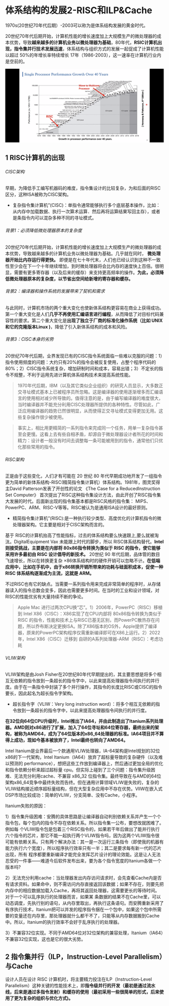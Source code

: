 ﻿# 体系结构的发展2-RISC和ILP&Cache

1970s(20世纪70年代后期）-2003可以称为是体系结构发展的黄金时代。

20世纪70年代后期开始，计算机性能的增长速度加上大规模生产的微处理器的成本优势，导致**越来越多的计算机业务以微处理器为基础**，80年代，**RSIC计算机出现，指令集并行技术发展迅速**，体系结构与组织方式的发展一起促成了计算机性能以超过 50%的年增长率特续增长 17年（1986-2003），这一速率在计算机行业内是空前的。

![增长速度](https://raw.githubusercontent.com/yixy4app/images/picgo/202208232137736.PNG)

## 1 RISC计算机的出现 ##

###### CISC架构 ######

早期，为降低手工编写机器码的难度，指令集设计的比较复杂，为和后面的RISC区分，这种ISA被称为CISC架构。

* 复杂指令集计算机”(CISC)：单指令通常能够执行多个底层基本操作，比如：从内存中加载数据、执行一次算术运算．然后再将运算结果写回主存），或者是条指令内可以混杂多种不同的寻址模式。

###### 背景1：必须降低微处理器原本的复杂度 ######

20世纪70年代后期开始，计算机性能的增长速度加上大规模生产的微处理器的成本优势，导致越来越多的计算机业务以微处理器为基础。几乎就在同时， **微处理器开始比内存运行得更快。** 即便是在七十年代末，人们也已经认识到这种不一致性至少会在下一个十年继续增加，到时微处理器将会比内存的速度快上百倍。很明显，需要有更多寄存器（以及后来的缓存）来支持更高频率的操作。**为此，必须降低微处理器原本的复杂度，以节省出空间给新增的寄存器和缓存。**

###### 背景2：编译器和操作系统的发展带来了契机和需求 ######

与此同时，计算机市场的两个重大变化也使新体系结构更容易在商业上获得成功。第一个重大变化是人们**几乎不再使用汇编语言进行编程**，从而降低了对目标代码兼容性的要求。第二个重大变化是**出现了独立于厂商的标准化操作系统（比如 UNIX 和它的克隆版本Linux )**，降低了引入新体系结构的成本和风险。

###### 背景3：CISC本身的劣势 ######

20世纪70年代后期，业界发现已有的CISC指令系统面临一些难以克服的问题：1）指令使用频度的问题：大约只有20%的指令会被反复使用，占整个程序代码的80%；2）CISC指令系统复杂，增加研制时间和成本，容易出错；3）不定长的指令不规整，不利于运用先进计算机体系结构技术来提高系统性能。

> 1970年代后期，IBM（以及其它类似企业组织）的研究人员显示，大多数正交寻址模式基本上已被程序员所忽略。这是编译器的使用逐渐增多而汇编语言的使用相对减少所导致的。值得注意的是，由于编写编译器的难度很大，当时编译器并不能充分利用CISC处理器所提供的各种特性。尽管如此，广泛应用编译器的趋势已然很明显，从而使得正交寻址模式变得更加无用。这些复杂操作很少被使用。

> 事实上，相比用更精简的一系列指令来完成同一个任务，用单一复杂指令甚至会更慢。这看上去有些自相矛盾，却源自于微处理器设计者所花的时间和精力：设计者一般没有时间去调整每一条可能被用到的指令，通常他们只优化那些常用的指令。

###### RISC架构 ######

正是由于这些变化，人们才有可能在 20 世纪 80 年代早期成功地开发了一组指令更为简单的新体系结构-RISC(精简指令集计算机）体系结构。1981年，图灵奖得主David Patterson发表了开创性的论文 《The Case for a ReducedInstruction Set Computer》 首次提出了RISC这种指令集设计方法，由此开创了RISC指令集大发展的时代。后面新出现的指令集基本都是RISC风格的指令集： MIPS、 PowerPC、ARM、RISC-V等等。RISC被认为是通用ISA设计的最好原则。

* 精简指令集计算机”(RISC):是一种执行较少类型、高度优化的计算机指令的微处理器架构。它主要是相对于CISC架构而言的。

基于 RISC的计算机抬高了性能指标，过去的体系结构要么快速跟上,要么就被淘汰。DigitalEquipment Vax 未能跟上时代的脚步，所以 RISC体系结构替代。**Intel则接受挑战，主要是在内部将 80x86指令转换为类似于 RISC 的指令，使它能够采用许多最初由 RISC 设计倡导的新技术。** 20世纪 90 年代后期，品体管的数目 飞速增长，所以在转换更复杂 ×86体系结构时的硬件开销可以忽略不计。**在低端应用中，比如在手机中，由于x86转换开销所带来的功耗与硅面积成本，促使一种 RISC 体系结构逐渐成为主流，这就是 ARM。**

不过RISC也有它的缺点。当需要一系列指令用来完成非常简单的程序时，从存储器读入的指令总数会变多，因此也需要更多时间。在当时的工业和设计领域，对RISC的性能优劣有大量持续不断的争论。

> Apple Mac 进行过两次CPU换“芯”。1）2006年，PowerPC（RISC）移植到 Intel X86（CISC）：X86实现了在CPU内部将 80x86指令转换为类似于 RISC 的指令，性能和技术上与RISC已基无区别，而PowerPC散热存在问题，所以乔布斯决定更换ISA。除了X86版本的OS外，Apple提供了编译器，原来的PowerPC架构程序仅需重新编译即可在X86上运行。2）2022年，Intel X86（CISC）迁移到 自研的A系列处理器-ARM（RISC）：考虑功耗

###### VLIW架构 ######

VLIW架构是由Josh Fisher在20世纪80年代早期提出的，其主要思想是将多个相互无依赖的指令放到一条超长的指令字中，以此来提高处理器指令间执行的并行度。由于在一条指令中封装了多个并行操作，其指令的长度比RISC或CISC的指令要长，因此起名为超长指令字架构。

* 超长指令字（VLIW：Very long instruction word）：将多个相互无依赖的指令放到一条超长的指令字中，以此来提高处理器指令间执行的并行度。

**在32位向64位CPU升级时，Intel推出了IA64，并由此制造出了Itanium系列处理器。AMD则对x86进行了扩展，加入了64位寻址和64位寄存器，最终出来的架构，被称为AMD64，成为了64位版本的x86_64处理器的标准。IA64项目并不算得上成功，现如今基本被放弃了，Intel最终也转向了AMD64。**

Intel Itanium是业界最后一个款通用VLIW处理器，IA-64架构是Intel规划的32位x86的下一代架构，Intel Itanium（IA64）放弃了超标量导致的复杂硬件（以及难以预测的 performance），想把这些工作放到编译器上，然后通过更加全局的优化和指令依赖分析来超过超标量 cpu。但实际上碰到了三个问题：指令集升级困难、无法充分利用cache、不兼容 x86_32 位指令集。最终导致在与AMD的64位架构x86_64竞争中最终失败而告终。但在通用计算领域VLIW是失败的，复杂的VLIW结构接近顺序超标量结构，但在大型复杂应用中不存在优势。VIIW在嵌入式DSP市场比较成功：简单的VLIW，分支简单、没有Cache，小程序。

Itanium失败的原因：

1）指令集升级困难：安腾的具体思路是让编译器自动判别依赖关系并产生一个个指令包，每个包内的指令不存在依赖关系。所以指令集一公布，要想改就困难了。例如每 个VLIW指令包是包着三个RISC指令的，如果若干年后做出了能并行执行六个指令的芯片，那它不能一起执行两个VLIW指令吗，因为这两个VLIW指令很可能有依赖关系。只有两个解决办法：其一是一次运行三条指令（即使我的机器有能力执行六个宽度），所以程序执行效率只有一半；其二是要求每有新一代的芯片出现，所有 程序都要重新编译才能完全发挥芯片设计的理论效能。这是让人无法忍受的一件事——难道今后软件发布出来，要为各个指令宽度的Itanium各做一个版本吗?

2）无法充分利用cache：当处理器发出内存访问请求时，会先查看Cache内是否有请求资料。如果命中，则不需访问内存直接返回该数据；如果不存在，则要先把内存中的相应数据加载入Cache，再将其返回处理器，这需要更长的等待时间。对于一个可以乱序执行的处理器而言，如果某 条数据的结果不在Cache里，可以动态调度，先执行别的语句，从内存里取出，再执行这条语句。而安腾重新采用了有序执行技术，Itanium把可以并发的程序指令捆在一个包中，如果这个包中所需要的变量还在内存里，那处理器就什么都干不了，只能等从内存数据搬到Cache中。所以，Itanium的执行效率不会好于乱序执行的处理器。

3）不兼容32位实现。不同于AMD64位对32位架构的兼容处理，Itanium（IA64）不兼容32位实现，这也是它的很大劣势。

## 2 指令集并行（ILP，Instruction-Level Parallelism）与Cache ##

设计人员在设计 RISC 计算机时，将主要精力投注在ILP（Instruction-Level Parallelism）这种关键的性能技术上，即**指令级并行的开发（最初是通过流水线，后来是通过多指令发射）和缓存的使用（最初采用一些很简单的形式，后来使用了更为复杂的组织与优化方式)。**

